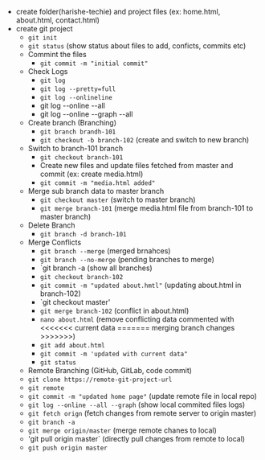 
* create folder(harishe-techie) and project files (ex: home.html, about.html, contact.html)
* create git project
  * `git init`
  * `git status` (show status about files to add, conficts, commits etc)
  * Commint the files
    * `git commit -m "initial commit"`
  * Check Logs
    * `git log`
    * `git log --pretty=full`
    * `git log --onlineline`
    * git log --online --all
    * git log --online --graph --all
  * Create branch (Branching)
    * `git branch brandh-101`
    * `git checkout -b branch-102` (create and switch to new branch)
  * Switch to branch-101 branch
    * `git checkout branch-101`
    * Create new files and update files fetched from master and commit (ex: create media.html)
    * `git commit -m "media.html added"`
  * Merge sub branch data to master branch
    * `git checkout master` (switch to master branch)
    * `git merge branch-101` (merge media.html file from branch-101 to master branch)
  * Delete Branch
    * `git branch -d branch-101`
  * Merge Conflicts
    * `git branch --merge` (merged brnahces)
    * `git branch --no-merge` (pending branches to merge)
    * `git branch -a (show all branches)
    * `git checkout branch-102`
    * `git commit -m "updated about.hmtl"` (updating about.html in branch-102)
    * `git checkout master'
    * `git merge branch-102` (conflict in about.html)
    *  `nano about.html` (remove conflicting data commented with <<<<<<< current data ======= merging branch changes >>>>>>>)
    *  `git add about.html`
    *  `git commit -m 'updated with current data"`
    *  `git status`
  *  Remote Branching (GitHub, GitLab, code commit)
  *  `git clone https://remote-git-project-url` 
  *  `git remote` 
  *  `git commit -m "updated home page"` (update remote file in local repo)
  *  `git log --online --all --graph` (show local commited files logs)
  *  `git fetch orign` (fetch changes from remote server to origin master)
  *  `git branch -a`
  *  `git merge origin/master` (merge remote chanes to local)
  *  'git pull origin master` (directly pull changes from remote to local)
  *  `git push origin master`
